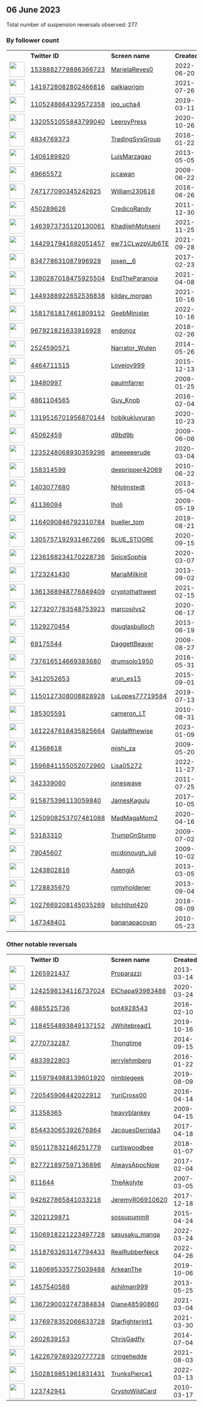 
## 06 June 2023
Total number of suspension reversals observed: 277.

### By follower count
<table><tr><th></th><th align="left">Twitter ID</th><th align="left">Screen name</th>
<th align="left">Created</th><th align="left">Status</th><th align="left">Suspended</th><th align="left">Followers</th>
<tr><td><a href="https://pbs.twimg.com/profile_images/1666482731902021634/tIdJUrat_normal.jpg"><img src="https://pbs.twimg.com/profile_images/1666482731902021634/tIdJUrat_normal.jpg" width="40px" height="40px" align="center"/></a></td><td><a href="https://twitter.com/intent/user?user_id=1538882779886366723">1538882779886366723</a></td><td><a href="https://twitter.com/MarielaReyes0">MarielaReyes0</a></td><td>2022-06-20</td><td align="center"></td><td>2022-12-24</td><td>31900</td></tr>
<tr><td><a href="https://pbs.twimg.com/profile_images/1580306035922927616/q5DBZLmt_normal.jpg"><img src="https://pbs.twimg.com/profile_images/1580306035922927616/q5DBZLmt_normal.jpg" width="40px" height="40px" align="center"/></a></td><td><a href="https://twitter.com/intent/user?user_id=1419728082802466816">1419728082802466816</a></td><td><a href="https://twitter.com/palkiaorigin">palkiaorigin</a></td><td>2021-07-26</td><td align="center"></td><td>2022-11-16</td><td>26321</td></tr>
<tr><td><a href="https://pbs.twimg.com/profile_images/1554314331881459712/XmCbEFbH_normal.jpg"><img src="https://pbs.twimg.com/profile_images/1554314331881459712/XmCbEFbH_normal.jpg" width="40px" height="40px" align="center"/></a></td><td><a href="https://twitter.com/intent/user?user_id=1105248664329572358">1105248664329572358</a></td><td><a href="https://twitter.com/joo_ucha4">joo_ucha4</a></td><td>2019-03-11</td><td align="center"></td><td>2022-08-19</td><td>16169</td></tr>
<tr><td><a href="https://pbs.twimg.com/profile_images/1439072841635401734/zyBsWdTr_normal.jpg"><img src="https://pbs.twimg.com/profile_images/1439072841635401734/zyBsWdTr_normal.jpg" width="40px" height="40px" align="center"/></a></td><td><a href="https://twitter.com/intent/user?user_id=1320551055843799040">1320551055843799040</a></td><td><a href="https://twitter.com/LeeroyPress">LeeroyPress</a></td><td>2020-10-26</td><td align="center"></td><td></td><td>13188</td></tr>
<tr><td><a href="https://pbs.twimg.com/profile_images/710792437166436352/v7pwoqqE_normal.jpg"><img src="https://pbs.twimg.com/profile_images/710792437166436352/v7pwoqqE_normal.jpg" width="40px" height="40px" align="center"/></a></td><td><a href="https://twitter.com/intent/user?user_id=4834769373">4834769373</a></td><td><a href="https://twitter.com/TradingSysGroup">TradingSysGroup</a></td><td>2016-01-22</td><td align="center"></td><td>2023-05-28</td><td>11425</td></tr>
<tr><td><a href="https://pbs.twimg.com/profile_images/1554509451780149251/SPoRgo2l_normal.jpg"><img src="https://pbs.twimg.com/profile_images/1554509451780149251/SPoRgo2l_normal.jpg" width="40px" height="40px" align="center"/></a></td><td><a href="https://twitter.com/intent/user?user_id=1406189820">1406189820</a></td><td><a href="https://twitter.com/LuisMarzagao">LuisMarzagao</a></td><td>2013-05-05</td><td align="center"></td><td>2022-08-22</td><td>11122</td></tr>
<tr><td><a href="https://pbs.twimg.com/profile_images/1348228861318856705/P-0KeMbX_normal.jpg"><img src="https://pbs.twimg.com/profile_images/1348228861318856705/P-0KeMbX_normal.jpg" width="40px" height="40px" align="center"/></a></td><td><a href="https://twitter.com/intent/user?user_id=49665572">49665572</a></td><td><a href="https://twitter.com/jccawan">jccawan</a></td><td>2009-06-22</td><td align="center"></td><td></td><td>8122</td></tr>
<tr><td><a href="https://pbs.twimg.com/profile_images/762091807031386112/CtDXKB7-_normal.jpg"><img src="https://pbs.twimg.com/profile_images/762091807031386112/CtDXKB7-_normal.jpg" width="40px" height="40px" align="center"/></a></td><td><a href="https://twitter.com/intent/user?user_id=747177090345242625">747177090345242625</a></td><td><a href="https://twitter.com/William230616">William230616</a></td><td>2016-06-26</td><td align="center"></td><td>2022-07-25</td><td>7948</td></tr>
<tr><td><a href="https://pbs.twimg.com/profile_images/1627178934856044549/PCAdisdT_normal.jpg"><img src="https://pbs.twimg.com/profile_images/1627178934856044549/PCAdisdT_normal.jpg" width="40px" height="40px" align="center"/></a></td><td><a href="https://twitter.com/intent/user?user_id=450289626">450289626</a></td><td><a href="https://twitter.com/CredicoRandy">CredicoRandy</a></td><td>2011-12-30</td><td align="center"></td><td>2023-05-28</td><td>7749</td></tr>
<tr><td><a href="https://pbs.twimg.com/profile_images/1659804920030142465/nkMp5Y-R_normal.jpg"><img src="https://pbs.twimg.com/profile_images/1659804920030142465/nkMp5Y-R_normal.jpg" width="40px" height="40px" align="center"/></a></td><td><a href="https://twitter.com/intent/user?user_id=1463973735120130061">1463973735120130061</a></td><td><a href="https://twitter.com/KhadijehMohseni">KhadijehMohseni</a></td><td>2021-11-25</td><td align="center"></td><td>2023-05-27</td><td>6776</td></tr>
<tr><td><a href="https://pbs.twimg.com/profile_images/1622305285200035845/q9_8ucIw_normal.jpg"><img src="https://pbs.twimg.com/profile_images/1622305285200035845/q9_8ucIw_normal.jpg" width="40px" height="40px" align="center"/></a></td><td><a href="https://twitter.com/intent/user?user_id=1442917941692051457">1442917941692051457</a></td><td><a href="https://twitter.com/ew71CLwzpVJb6TE">ew71CLwzpVJb6TE</a></td><td>2021-09-28</td><td align="center"></td><td>2023-05-25</td><td>5630</td></tr>
<tr><td><a href="https://pbs.twimg.com/profile_images/1641306693576318979/4A_R4kLL_normal.jpg"><img src="https://pbs.twimg.com/profile_images/1641306693576318979/4A_R4kLL_normal.jpg" width="40px" height="40px" align="center"/></a></td><td><a href="https://twitter.com/intent/user?user_id=834778631087996928">834778631087996928</a></td><td><a href="https://twitter.com/josep__6">josep__6</a></td><td>2017-02-23</td><td align="center"></td><td>2023-01-31</td><td>5510</td></tr>
<tr><td><a href="https://pbs.twimg.com/profile_images/1395469102341369862/cB4arCg6_normal.jpg"><img src="https://pbs.twimg.com/profile_images/1395469102341369862/cB4arCg6_normal.jpg" width="40px" height="40px" align="center"/></a></td><td><a href="https://twitter.com/intent/user?user_id=1380287018475925504">1380287018475925504</a></td><td><a href="https://twitter.com/EndTheParanoia">EndTheParanoia</a></td><td>2021-04-08</td><td align="center"></td><td>2023-05-26</td><td>5032</td></tr>
<tr><td><a href="https://pbs.twimg.com/profile_images/1655916625890103300/jmJRvpqW_normal.jpg"><img src="https://pbs.twimg.com/profile_images/1655916625890103300/jmJRvpqW_normal.jpg" width="40px" height="40px" align="center"/></a></td><td><a href="https://twitter.com/intent/user?user_id=1449388922652536838">1449388922652536838</a></td><td><a href="https://twitter.com/kilday_morgan">kilday_morgan</a></td><td>2021-10-16</td><td align="center"></td><td>2023-05-28</td><td>4904</td></tr>
<tr><td><a href="https://pbs.twimg.com/profile_images/1641538308734951424/CRcdRBaB_normal.jpg"><img src="https://pbs.twimg.com/profile_images/1641538308734951424/CRcdRBaB_normal.jpg" width="40px" height="40px" align="center"/></a></td><td><a href="https://twitter.com/intent/user?user_id=1581761817461809152">1581761817461809152</a></td><td><a href="https://twitter.com/GeebMinister">GeebMinister</a></td><td>2022-10-16</td><td align="center"></td><td>2023-05-28</td><td>4895</td></tr>
<tr><td><a href="https://pbs.twimg.com/profile_images/1314203039587168258/Ocu3prlo_normal.jpg"><img src="https://pbs.twimg.com/profile_images/1314203039587168258/Ocu3prlo_normal.jpg" width="40px" height="40px" align="center"/></a></td><td><a href="https://twitter.com/intent/user?user_id=967921821633916928">967921821633916928</a></td><td><a href="https://twitter.com/endonoz">endonoz</a></td><td>2018-02-26</td><td align="center"></td><td></td><td>4879</td></tr>
<tr><td><a href="https://pbs.twimg.com/profile_images/1469152331568660481/b8-BXw6l_normal.jpg"><img src="https://pbs.twimg.com/profile_images/1469152331568660481/b8-BXw6l_normal.jpg" width="40px" height="40px" align="center"/></a></td><td><a href="https://twitter.com/intent/user?user_id=2524590571">2524590571</a></td><td><a href="https://twitter.com/Narrator_Wuten">Narrator_Wuten</a></td><td>2014-05-26</td><td align="center"></td><td>2023-05-27</td><td>4133</td></tr>
<tr><td><a href="https://pbs.twimg.com/profile_images/1045921286860550144/xFllR6M0_normal.jpg"><img src="https://pbs.twimg.com/profile_images/1045921286860550144/xFllR6M0_normal.jpg" width="40px" height="40px" align="center"/></a></td><td><a href="https://twitter.com/intent/user?user_id=4464711515">4464711515</a></td><td><a href="https://twitter.com/Lovejoy999">Lovejoy999</a></td><td>2015-12-13</td><td align="center"></td><td></td><td>4095</td></tr>
<tr><td><a href="https://pbs.twimg.com/profile_images/1470772010691219461/bP6uuXO4_normal.jpg"><img src="https://pbs.twimg.com/profile_images/1470772010691219461/bP6uuXO4_normal.jpg" width="40px" height="40px" align="center"/></a></td><td><a href="https://twitter.com/intent/user?user_id=19480997">19480997</a></td><td><a href="https://twitter.com/paulmfarrer">paulmfarrer</a></td><td>2009-01-25</td><td align="center"></td><td>2023-05-27</td><td>3440</td></tr>
<tr><td><a href="https://pbs.twimg.com/profile_images/1164120705119784966/WepDkn11_normal.jpg"><img src="https://pbs.twimg.com/profile_images/1164120705119784966/WepDkn11_normal.jpg" width="40px" height="40px" align="center"/></a></td><td><a href="https://twitter.com/intent/user?user_id=4861104565">4861104565</a></td><td><a href="https://twitter.com/Guy_Knob">Guy_Knob</a></td><td>2016-02-04</td><td align="center"></td><td>2022-11-10</td><td>3368</td></tr>
<tr><td><a href="https://pbs.twimg.com/profile_images/1666103029756731396/Win49L76_normal.jpg"><img src="https://pbs.twimg.com/profile_images/1666103029756731396/Win49L76_normal.jpg" width="40px" height="40px" align="center"/></a></td><td><a href="https://twitter.com/intent/user?user_id=1319516701956870144">1319516701956870144</a></td><td><a href="https://twitter.com/hobikukluyuran">hobikukluyuran</a></td><td>2020-10-23</td><td align="center"></td><td>2023-05-27</td><td>3222</td></tr>
<tr><td><a href="https://pbs.twimg.com/profile_images/1663632112199827457/G_-XeDA6_normal.jpg"><img src="https://pbs.twimg.com/profile_images/1663632112199827457/G_-XeDA6_normal.jpg" width="40px" height="40px" align="center"/></a></td><td><a href="https://twitter.com/intent/user?user_id=45062459">45062459</a></td><td><a href="https://twitter.com/d9bd9b">d9bd9b</a></td><td>2009-06-06</td><td align="center"></td><td>2023-05-31</td><td>3167</td></tr>
<tr><td><a href="https://pbs.twimg.com/profile_images/1668251536223518720/y1cOzi4v_normal.jpg"><img src="https://pbs.twimg.com/profile_images/1668251536223518720/y1cOzi4v_normal.jpg" width="40px" height="40px" align="center"/></a></td><td><a href="https://twitter.com/intent/user?user_id=1235248068930359296">1235248068930359296</a></td><td><a href="https://twitter.com/ameeeeerude">ameeeeerude</a></td><td>2020-03-04</td><td align="center"></td><td>2023-05-27</td><td>3108</td></tr>
<tr><td><a href="https://pbs.twimg.com/profile_images/1650225241724014593/KXVlxdYh_normal.jpg"><img src="https://pbs.twimg.com/profile_images/1650225241724014593/KXVlxdYh_normal.jpg" width="40px" height="40px" align="center"/></a></td><td><a href="https://twitter.com/intent/user?user_id=158314599">158314599</a></td><td><a href="https://twitter.com/deepripper42069">deepripper42069</a></td><td>2010-06-22</td><td align="center"></td><td>2023-05-28</td><td>3044</td></tr>
<tr><td><a href="https://pbs.twimg.com/profile_images/1667529275459641346/IVNsq3Z6_normal.jpg"><img src="https://pbs.twimg.com/profile_images/1667529275459641346/IVNsq3Z6_normal.jpg" width="40px" height="40px" align="center"/></a></td><td><a href="https://twitter.com/intent/user?user_id=1403077680">1403077680</a></td><td><a href="https://twitter.com/NHolmstedt">NHolmstedt</a></td><td>2013-05-04</td><td align="center"></td><td></td><td>2730</td></tr>
<tr><td><a href="https://pbs.twimg.com/profile_images/1041126404786737153/e-1TuTIT_normal.jpg"><img src="https://pbs.twimg.com/profile_images/1041126404786737153/e-1TuTIT_normal.jpg" width="40px" height="40px" align="center"/></a></td><td><a href="https://twitter.com/intent/user?user_id=41136094">41136094</a></td><td><a href="https://twitter.com/lholi">lholi</a></td><td>2009-05-19</td><td align="center"></td><td>2022-08-04</td><td>2690</td></tr>
<tr><td><a href="https://pbs.twimg.com/profile_images/1326359329151221760/AhYxAN1e_normal.jpg"><img src="https://pbs.twimg.com/profile_images/1326359329151221760/AhYxAN1e_normal.jpg" width="40px" height="40px" align="center"/></a></td><td><a href="https://twitter.com/intent/user?user_id=1164090846792310784">1164090846792310784</a></td><td><a href="https://twitter.com/bueller_tom">bueller_tom</a></td><td>2019-08-21</td><td align="center"></td><td></td><td>2688</td></tr>
<tr><td><a href="https://pbs.twimg.com/profile_images/1629311747117989890/IeE_kkXU_normal.jpg"><img src="https://pbs.twimg.com/profile_images/1629311747117989890/IeE_kkXU_normal.jpg" width="40px" height="40px" align="center"/></a></td><td><a href="https://twitter.com/intent/user?user_id=1305757192931467266">1305757192931467266</a></td><td><a href="https://twitter.com/BLUE_STOORE">BLUE_STOORE</a></td><td>2020-09-15</td><td align="center"></td><td>2023-05-03</td><td>2635</td></tr>
<tr><td><a href="https://pbs.twimg.com/profile_images/1662162770484133915/ISD30Wn0_normal.jpg"><img src="https://pbs.twimg.com/profile_images/1662162770484133915/ISD30Wn0_normal.jpg" width="40px" height="40px" align="center"/></a></td><td><a href="https://twitter.com/intent/user?user_id=1236168234170228736">1236168234170228736</a></td><td><a href="https://twitter.com/SpiceSophia">SpiceSophia</a></td><td>2020-03-07</td><td align="center"></td><td>2023-05-27</td><td>2478</td></tr>
<tr><td><a href="https://pbs.twimg.com/profile_images/1205140710061686785/QpUcWdEG_normal.jpg"><img src="https://pbs.twimg.com/profile_images/1205140710061686785/QpUcWdEG_normal.jpg" width="40px" height="40px" align="center"/></a></td><td><a href="https://twitter.com/intent/user?user_id=1723241430">1723241430</a></td><td><a href="https://twitter.com/MariaMilkinit">MariaMilkinit</a></td><td>2013-09-02</td><td align="center"></td><td>2022-07-14</td><td>2303</td></tr>
<tr><td><a href="https://pbs.twimg.com/profile_images/1655690291456737280/cxRwdn7J_normal.jpg"><img src="https://pbs.twimg.com/profile_images/1655690291456737280/cxRwdn7J_normal.jpg" width="40px" height="40px" align="center"/></a></td><td><a href="https://twitter.com/intent/user?user_id=1361368948776849409">1361368948776849409</a></td><td><a href="https://twitter.com/cryptothattweet">cryptothattweet</a></td><td>2021-02-15</td><td align="center"></td><td>2023-06-01</td><td>2215</td></tr>
<tr><td><a href="https://pbs.twimg.com/profile_images/1276318800745463808/z3xkk85-_normal.jpg"><img src="https://pbs.twimg.com/profile_images/1276318800745463808/z3xkk85-_normal.jpg" width="40px" height="40px" align="center"/></a></td><td><a href="https://twitter.com/intent/user?user_id=1273207763548753923">1273207763548753923</a></td><td><a href="https://twitter.com/marcosilvs2">marcosilvs2</a></td><td>2020-06-17</td><td align="center"></td><td>2022-09-21</td><td>2198</td></tr>
<tr><td><a href="https://pbs.twimg.com/profile_images/1665915970324697088/ax-W4Sdq_normal.jpg"><img src="https://pbs.twimg.com/profile_images/1665915970324697088/ax-W4Sdq_normal.jpg" width="40px" height="40px" align="center"/></a></td><td><a href="https://twitter.com/intent/user?user_id=1529270454">1529270454</a></td><td><a href="https://twitter.com/douglasbulloch">douglasbulloch</a></td><td>2013-06-19</td><td align="center"></td><td>2022-07-28</td><td>2103</td></tr>
<tr><td><a href="https://pbs.twimg.com/profile_images/1239587072584933379/l85M-XKC_normal.jpg"><img src="https://pbs.twimg.com/profile_images/1239587072584933379/l85M-XKC_normal.jpg" width="40px" height="40px" align="center"/></a></td><td><a href="https://twitter.com/intent/user?user_id=69175544">69175544</a></td><td><a href="https://twitter.com/DaggettBeaver">DaggettBeaver</a></td><td>2009-08-27</td><td align="center"></td><td></td><td>2078</td></tr>
<tr><td><a href="https://pbs.twimg.com/profile_images/737653110026457089/-q5RwDQ0_normal.jpg"><img src="https://pbs.twimg.com/profile_images/737653110026457089/-q5RwDQ0_normal.jpg" width="40px" height="40px" align="center"/></a></td><td><a href="https://twitter.com/intent/user?user_id=737616514669383680">737616514669383680</a></td><td><a href="https://twitter.com/drumsolo1950">drumsolo1950</a></td><td>2016-05-31</td><td align="center"></td><td>2022-06-04</td><td>2059</td></tr>
<tr><td><a href="https://pbs.twimg.com/profile_images/1609580113351540739/Nb0dU8LC_normal.jpg"><img src="https://pbs.twimg.com/profile_images/1609580113351540739/Nb0dU8LC_normal.jpg" width="40px" height="40px" align="center"/></a></td><td><a href="https://twitter.com/intent/user?user_id=3412052653">3412052653</a></td><td><a href="https://twitter.com/arun_es15">arun_es15</a></td><td>2015-09-01</td><td align="center"></td><td>2023-05-28</td><td>1815</td></tr>
<tr><td><a href="https://pbs.twimg.com/profile_images/1580321691821129729/zL_Ks5Kw_normal.jpg"><img src="https://pbs.twimg.com/profile_images/1580321691821129729/zL_Ks5Kw_normal.jpg" width="40px" height="40px" align="center"/></a></td><td><a href="https://twitter.com/intent/user?user_id=1150127308008828928">1150127308008828928</a></td><td><a href="https://twitter.com/LuLopes77719584">LuLopes77719584</a></td><td>2019-07-13</td><td align="center"></td><td></td><td>1765</td></tr>
<tr><td><a href="https://pbs.twimg.com/profile_images/1592238154475446273/GghmyFxS_normal.jpg"><img src="https://pbs.twimg.com/profile_images/1592238154475446273/GghmyFxS_normal.jpg" width="40px" height="40px" align="center"/></a></td><td><a href="https://twitter.com/intent/user?user_id=185305591">185305591</a></td><td><a href="https://twitter.com/cameron_LT">cameron_LT</a></td><td>2010-08-31</td><td align="center"></td><td>2023-05-27</td><td>1760</td></tr>
<tr><td><a href="https://pbs.twimg.com/profile_images/1612247807334694912/4He_4E0k_normal.jpg"><img src="https://pbs.twimg.com/profile_images/1612247807334694912/4He_4E0k_normal.jpg" width="40px" height="40px" align="center"/></a></td><td><a href="https://twitter.com/intent/user?user_id=1612247618435825664">1612247618435825664</a></td><td><a href="https://twitter.com/Galdalfthewise">Galdalfthewise</a></td><td>2023-01-09</td><td align="center"></td><td>2023-05-25</td><td>1747</td></tr>
<tr><td><a href="https://pbs.twimg.com/profile_images/1391492654396022787/gyUY-_w2_normal.jpg"><img src="https://pbs.twimg.com/profile_images/1391492654396022787/gyUY-_w2_normal.jpg" width="40px" height="40px" align="center"/></a></td><td><a href="https://twitter.com/intent/user?user_id=41368618">41368618</a></td><td><a href="https://twitter.com/mishi_za">mishi_za</a></td><td>2009-05-20</td><td align="center"></td><td>2023-05-28</td><td>1707</td></tr>
<tr><td><a href="https://pbs.twimg.com/profile_images/1629839542948884481/IAex-JVp_normal.jpg"><img src="https://pbs.twimg.com/profile_images/1629839542948884481/IAex-JVp_normal.jpg" width="40px" height="40px" align="center"/></a></td><td><a href="https://twitter.com/intent/user?user_id=1596841155052072960">1596841155052072960</a></td><td><a href="https://twitter.com/Lisa05272">Lisa05272</a></td><td>2022-11-27</td><td align="center"></td><td>2023-05-27</td><td>1652</td></tr>
<tr><td><a href="https://pbs.twimg.com/profile_images/1459586034094813184/0uYNcpnE_normal.jpg"><img src="https://pbs.twimg.com/profile_images/1459586034094813184/0uYNcpnE_normal.jpg" width="40px" height="40px" align="center"/></a></td><td><a href="https://twitter.com/intent/user?user_id=342339060">342339060</a></td><td><a href="https://twitter.com/joneswave">joneswave</a></td><td>2011-07-25</td><td align="center"></td><td>2022-07-17</td><td>1614</td></tr>
<tr><td><a href="https://pbs.twimg.com/profile_images/1416805061439729669/imhyDZP8_normal.jpg"><img src="https://pbs.twimg.com/profile_images/1416805061439729669/imhyDZP8_normal.jpg" width="40px" height="40px" align="center"/></a></td><td><a href="https://twitter.com/intent/user?user_id=915875396113059840">915875396113059840</a></td><td><a href="https://twitter.com/JamesKagulu">JamesKagulu</a></td><td>2017-10-05</td><td align="center"></td><td>2023-05-21</td><td>1612</td></tr>
<tr><td><a href="https://pbs.twimg.com/profile_images/1250908814460751874/h827H3_4_normal.jpg"><img src="https://pbs.twimg.com/profile_images/1250908814460751874/h827H3_4_normal.jpg" width="40px" height="40px" align="center"/></a></td><td><a href="https://twitter.com/intent/user?user_id=1250908253707481088">1250908253707481088</a></td><td><a href="https://twitter.com/MadMagaMom2">MadMagaMom2</a></td><td>2020-04-16</td><td align="center"></td><td></td><td>1575</td></tr>
<tr><td><a href="https://pbs.twimg.com/profile_images/953993472352059392/3mVCqMNn_normal.jpg"><img src="https://pbs.twimg.com/profile_images/953993472352059392/3mVCqMNn_normal.jpg" width="40px" height="40px" align="center"/></a></td><td><a href="https://twitter.com/intent/user?user_id=53183310">53183310</a></td><td><a href="https://twitter.com/TrumpOnStump">TrumpOnStump</a></td><td>2009-07-02</td><td align="center"></td><td>2022-10-29</td><td>1532</td></tr>
<tr><td><a href="https://pbs.twimg.com/profile_images/977690191304458241/0TvqIjGj_normal.jpg"><img src="https://pbs.twimg.com/profile_images/977690191304458241/0TvqIjGj_normal.jpg" width="40px" height="40px" align="center"/></a></td><td><a href="https://twitter.com/intent/user?user_id=79045607">79045607</a></td><td><a href="https://twitter.com/mcdonough_juli">mcdonough_juli</a></td><td>2009-10-02</td><td align="center"></td><td>2023-03-25</td><td>1523</td></tr>
<tr><td><a href="https://pbs.twimg.com/profile_images/811108859561512960/Dx5-fnIe_normal.jpg"><img src="https://pbs.twimg.com/profile_images/811108859561512960/Dx5-fnIe_normal.jpg" width="40px" height="40px" align="center"/></a></td><td><a href="https://twitter.com/intent/user?user_id=1243802816">1243802816</a></td><td><a href="https://twitter.com/AsengiA">AsengiA</a></td><td>2013-03-05</td><td align="center"></td><td>2023-05-25</td><td>1483</td></tr>
<tr><td><a href="https://pbs.twimg.com/profile_images/1289322269358129154/umu1zi_a_normal.jpg"><img src="https://pbs.twimg.com/profile_images/1289322269358129154/umu1zi_a_normal.jpg" width="40px" height="40px" align="center"/></a></td><td><a href="https://twitter.com/intent/user?user_id=1728835670">1728835670</a></td><td><a href="https://twitter.com/romyholdener">romyholdener</a></td><td>2013-09-04</td><td align="center"></td><td>2022-04-13</td><td>1466</td></tr>
<tr><td><a href="https://pbs.twimg.com/profile_images/1510424428513009666/DMCuneHm_normal.jpg"><img src="https://pbs.twimg.com/profile_images/1510424428513009666/DMCuneHm_normal.jpg" width="40px" height="40px" align="center"/></a></td><td><a href="https://twitter.com/intent/user?user_id=1027669208145035269">1027669208145035269</a></td><td><a href="https://twitter.com/bitchthot420">bitchthot420</a></td><td>2018-08-09</td><td align="center"></td><td>2023-05-28</td><td>1447</td></tr>
<tr><td><a href="https://pbs.twimg.com/profile_images/1661514503467433985/g6U7ODb5_normal.jpg"><img src="https://pbs.twimg.com/profile_images/1661514503467433985/g6U7ODb5_normal.jpg" width="40px" height="40px" align="center"/></a></td><td><a href="https://twitter.com/intent/user?user_id=147348401">147348401</a></td><td><a href="https://twitter.com/bananapacovan">bananapacovan</a></td><td>2010-05-23</td><td align="center"></td><td></td><td>1389</td></tr>
</table>

### Other notable reversals
<table><tr><th></th><th align="left">Twitter ID</th><th align="left">Screen name</th>
<th align="left">Created</th><th align="left">Status</th><th align="left">Suspended</th><th align="left">Followers</th>
<tr><td><a href="https://pbs.twimg.com/profile_images/1281354956721790979/qK6TYmmH_normal.jpg"><img src="https://pbs.twimg.com/profile_images/1281354956721790979/qK6TYmmH_normal.jpg" width="40px" height="40px" align="center"/></a></td><td><a href="https://twitter.com/intent/user?user_id=1265921437">1265921437</a></td><td><a href="https://twitter.com/Proparazzi">Proparazzi</a></td><td>2013-03-14</td><td align="center"></td><td>2023-02-07</td><td>504</td></tr>
<tr><td><a href="https://pbs.twimg.com/profile_images/1276983896912134144/fptV7VoT_normal.jpg"><img src="https://pbs.twimg.com/profile_images/1276983896912134144/fptV7VoT_normal.jpg" width="40px" height="40px" align="center"/></a></td><td><a href="https://twitter.com/intent/user?user_id=1242598134116737024">1242598134116737024</a></td><td><a href="https://twitter.com/ElChapa93983488">ElChapa93983488</a></td><td>2020-03-24</td><td align="center"></td><td>2023-05-28</td><td>304</td></tr>
<tr><td><a href="https://pbs.twimg.com/profile_images/1507120026943373328/WBLNs47P_normal.jpg"><img src="https://pbs.twimg.com/profile_images/1507120026943373328/WBLNs47P_normal.jpg" width="40px" height="40px" align="center"/></a></td><td><a href="https://twitter.com/intent/user?user_id=4885525736">4885525736</a></td><td><a href="https://twitter.com/bot4928543">bot4928543</a></td><td>2016-02-10</td><td align="center"></td><td>2022-11-07</td><td>156</td></tr>
<tr><td><a href="https://pbs.twimg.com/profile_images/1184558386353848320/-louT37r_normal.jpg"><img src="https://pbs.twimg.com/profile_images/1184558386353848320/-louT37r_normal.jpg" width="40px" height="40px" align="center"/></a></td><td><a href="https://twitter.com/intent/user?user_id=1184554893849137152">1184554893849137152</a></td><td><a href="https://twitter.com/JWhitebread1">JWhitebread1</a></td><td>2019-10-16</td><td align="center"></td><td>2023-05-28</td><td>663</td></tr>
<tr><td><a href="https://pbs.twimg.com/profile_images/1458250627549630465/-FeJ_P7z_normal.jpg"><img src="https://pbs.twimg.com/profile_images/1458250627549630465/-FeJ_P7z_normal.jpg" width="40px" height="40px" align="center"/></a></td><td><a href="https://twitter.com/intent/user?user_id=2770732287">2770732287</a></td><td><a href="https://twitter.com/Thongtime">Thongtime</a></td><td>2014-09-15</td><td align="center"></td><td>2023-05-28</td><td>182</td></tr>
<tr><td><a href="https://pbs.twimg.com/profile_images/1665673054855512064/9TPIcXGp_normal.jpg"><img src="https://pbs.twimg.com/profile_images/1665673054855512064/9TPIcXGp_normal.jpg" width="40px" height="40px" align="center"/></a></td><td><a href="https://twitter.com/intent/user?user_id=4833922803">4833922803</a></td><td><a href="https://twitter.com/jerrylehmberg">jerrylehmberg</a></td><td>2016-01-22</td><td align="center"></td><td>2023-05-31</td><td>144</td></tr>
<tr><td><a href="https://pbs.twimg.com/profile_images/1647000872470167553/Q3Rbhu3E_normal.jpg"><img src="https://pbs.twimg.com/profile_images/1647000872470167553/Q3Rbhu3E_normal.jpg" width="40px" height="40px" align="center"/></a></td><td><a href="https://twitter.com/intent/user?user_id=1159794988139601920">1159794988139601920</a></td><td><a href="https://twitter.com/nimblegeek">nimblegeek</a></td><td>2019-08-09</td><td align="center"></td><td>2023-05-27</td><td>319</td></tr>
<tr><td><a href="https://pbs.twimg.com/profile_images/1636569324348489728/T3fjaxrG_normal.jpg"><img src="https://pbs.twimg.com/profile_images/1636569324348489728/T3fjaxrG_normal.jpg" width="40px" height="40px" align="center"/></a></td><td><a href="https://twitter.com/intent/user?user_id=720545906442022912">720545906442022912</a></td><td><a href="https://twitter.com/YuriCross00">YuriCross00</a></td><td>2016-04-14</td><td align="center"></td><td>2023-05-28</td><td>98</td></tr>
<tr><td><a href="https://pbs.twimg.com/profile_images/1481630426653347842/s09qc2Xx_normal.jpg"><img src="https://pbs.twimg.com/profile_images/1481630426653347842/s09qc2Xx_normal.jpg" width="40px" height="40px" align="center"/></a></td><td><a href="https://twitter.com/intent/user?user_id=31358365">31358365</a></td><td><a href="https://twitter.com/heavyblankey">heavyblankey</a></td><td>2009-04-15</td><td align="center"></td><td>2022-11-06</td><td>233</td></tr>
<tr><td><a href="https://pbs.twimg.com/profile_images/1661002383206281216/viBwFm2K_normal.png"><img src="https://pbs.twimg.com/profile_images/1661002383206281216/viBwFm2K_normal.png" width="40px" height="40px" align="center"/></a></td><td><a href="https://twitter.com/intent/user?user_id=854433065392676864">854433065392676864</a></td><td><a href="https://twitter.com/JacquesDerrida3">JacquesDerrida3</a></td><td>2017-04-18</td><td align="center"></td><td>2023-05-28</td><td>39</td></tr>
<tr><td><a href="https://pbs.twimg.com/profile_images/1457691616660148227/myGTTMXg_normal.jpg"><img src="https://pbs.twimg.com/profile_images/1457691616660148227/myGTTMXg_normal.jpg" width="40px" height="40px" align="center"/></a></td><td><a href="https://twitter.com/intent/user?user_id=950117832146251779">950117832146251779</a></td><td><a href="https://twitter.com/curtiswoodbee">curtiswoodbee</a></td><td>2018-01-07</td><td align="center"></td><td>2023-05-27</td><td>1036</td></tr>
<tr><td><a href="https://pbs.twimg.com/profile_images/827725960669716480/u_D9VaiJ_normal.jpg"><img src="https://pbs.twimg.com/profile_images/827725960669716480/u_D9VaiJ_normal.jpg" width="40px" height="40px" align="center"/></a></td><td><a href="https://twitter.com/intent/user?user_id=827721897597136896">827721897597136896</a></td><td><a href="https://twitter.com/AlwaysApocNow">AlwaysApocNow</a></td><td>2017-02-04</td><td align="center"></td><td>2022-10-30</td><td>13</td></tr>
<tr><td><a href="https://pbs.twimg.com/profile_images/1611109642532442113/_g2lNs6Y_normal.jpg"><img src="https://pbs.twimg.com/profile_images/1611109642532442113/_g2lNs6Y_normal.jpg" width="40px" height="40px" align="center"/></a></td><td><a href="https://twitter.com/intent/user?user_id=811644">811644</a></td><td><a href="https://twitter.com/TheAkolyte">TheAkolyte</a></td><td>2007-03-05</td><td align="center"></td><td>2023-05-27</td><td>119</td></tr>
<tr><td><a href="https://pbs.twimg.com/profile_images/968277239489024007/4YYvbQm1_normal.jpg"><img src="https://pbs.twimg.com/profile_images/968277239489024007/4YYvbQm1_normal.jpg" width="40px" height="40px" align="center"/></a></td><td><a href="https://twitter.com/intent/user?user_id=942627865841033216">942627865841033216</a></td><td><a href="https://twitter.com/JeremyR06910620">JeremyR06910620</a></td><td>2017-12-18</td><td align="center"></td><td>2023-04-04</td><td>267</td></tr>
<tr><td><a href="https://pbs.twimg.com/profile_images/1328332444290969607/ScmKkIBj_normal.jpg"><img src="https://pbs.twimg.com/profile_images/1328332444290969607/ScmKkIBj_normal.jpg" width="40px" height="40px" align="center"/></a></td><td><a href="https://twitter.com/intent/user?user_id=3202129871">3202129871</a></td><td><a href="https://twitter.com/sossupummit">sossupummit</a></td><td>2015-04-24</td><td align="center"></td><td>2023-05-28</td><td>310</td></tr>
<tr><td><a href="https://pbs.twimg.com/profile_images/1614408072482492416/ARCYQUys_normal.jpg"><img src="https://pbs.twimg.com/profile_images/1614408072482492416/ARCYQUys_normal.jpg" width="40px" height="40px" align="center"/></a></td><td><a href="https://twitter.com/intent/user?user_id=1506918221223497728">1506918221223497728</a></td><td><a href="https://twitter.com/sasusaku_manga">sasusaku_manga</a></td><td>2022-03-24</td><td align="center"></td><td>2023-02-03</td><td>223</td></tr>
<tr><td><a href="https://pbs.twimg.com/profile_images/1519029530341560327/elWxEWNk_normal.jpg"><img src="https://pbs.twimg.com/profile_images/1519029530341560327/elWxEWNk_normal.jpg" width="40px" height="40px" align="center"/></a></td><td><a href="https://twitter.com/intent/user?user_id=1518763263147794433">1518763263147794433</a></td><td><a href="https://twitter.com/RealRubberNeck">RealRubberNeck</a></td><td>2022-04-26</td><td align="center"></td><td>2022-12-02</td><td>156</td></tr>
<tr><td><a href="https://pbs.twimg.com/profile_images/1666031229328822273/X_gpSY3y_normal.jpg"><img src="https://pbs.twimg.com/profile_images/1666031229328822273/X_gpSY3y_normal.jpg" width="40px" height="40px" align="center"/></a></td><td><a href="https://twitter.com/intent/user?user_id=1180695335775039488">1180695335775039488</a></td><td><a href="https://twitter.com/ArkeanThe">ArkeanThe</a></td><td>2019-10-06</td><td align="center"></td><td>2023-05-27</td><td>453</td></tr>
<tr><td><a href="https://pbs.twimg.com/profile_images/1668202010280181760/gXjaTYPU_normal.jpg"><img src="https://pbs.twimg.com/profile_images/1668202010280181760/gXjaTYPU_normal.jpg" width="40px" height="40px" align="center"/></a></td><td><a href="https://twitter.com/intent/user?user_id=1457540588">1457540588</a></td><td><a href="https://twitter.com/ashilman999">ashilman999</a></td><td>2013-05-25</td><td align="center"></td><td>2023-05-28</td><td>36</td></tr>
<tr><td><a href="https://abs.twimg.com/sticky/default_profile_images/default_profile_normal.png"><img src="https://abs.twimg.com/sticky/default_profile_images/default_profile_normal.png" width="40px" height="40px" align="center"/></a></td><td><a href="https://twitter.com/intent/user?user_id=1367290032747384834">1367290032747384834</a></td><td><a href="https://twitter.com/Diane48590860">Diane48590860</a></td><td>2021-03-04</td><td align="center"></td><td>2022-12-14</td><td>15</td></tr>
<tr><td><a href="https://pbs.twimg.com/profile_images/1377013216543264774/XqZjui9y_normal.jpg"><img src="https://pbs.twimg.com/profile_images/1377013216543264774/XqZjui9y_normal.jpg" width="40px" height="40px" align="center"/></a></td><td><a href="https://twitter.com/intent/user?user_id=1376978352066633728">1376978352066633728</a></td><td><a href="https://twitter.com/StarfighterInt1">StarfighterInt1</a></td><td>2021-03-30</td><td align="center"></td><td>2023-05-28</td><td>219</td></tr>
<tr><td><a href="https://pbs.twimg.com/profile_images/659879433415876612/DpU16kpd_normal.jpg"><img src="https://pbs.twimg.com/profile_images/659879433415876612/DpU16kpd_normal.jpg" width="40px" height="40px" align="center"/></a></td><td><a href="https://twitter.com/intent/user?user_id=2602639153">2602639153</a></td><td><a href="https://twitter.com/ChrisGadfly">ChrisGadfly</a></td><td>2014-07-04</td><td align="center"></td><td>2023-05-14</td><td>111</td></tr>
<tr><td><a href="https://pbs.twimg.com/profile_images/1646875136857972740/ZCRt1Xh-_normal.jpg"><img src="https://pbs.twimg.com/profile_images/1646875136857972740/ZCRt1Xh-_normal.jpg" width="40px" height="40px" align="center"/></a></td><td><a href="https://twitter.com/intent/user?user_id=1422679789320777728">1422679789320777728</a></td><td><a href="https://twitter.com/cringehedde">cringehedde</a></td><td>2021-08-03</td><td align="center">🔒</td><td>2023-05-28</td><td>52</td></tr>
<tr><td><a href="https://pbs.twimg.com/profile_images/1623134554415419393/YHhlTJpd_normal.jpg"><img src="https://pbs.twimg.com/profile_images/1623134554415419393/YHhlTJpd_normal.jpg" width="40px" height="40px" align="center"/></a></td><td><a href="https://twitter.com/intent/user?user_id=1502819851961831431">1502819851961831431</a></td><td><a href="https://twitter.com/TrunksPierce1">TrunksPierce1</a></td><td>2022-03-13</td><td align="center"></td><td>2023-05-24</td><td>31</td></tr>
<tr><td><a href="https://pbs.twimg.com/profile_images/1646645744525365248/7oB4VUaj_normal.jpg"><img src="https://pbs.twimg.com/profile_images/1646645744525365248/7oB4VUaj_normal.jpg" width="40px" height="40px" align="center"/></a></td><td><a href="https://twitter.com/intent/user?user_id=123742941">123742941</a></td><td><a href="https://twitter.com/CryptoWildCard">CryptoWildCard</a></td><td>2010-03-17</td><td align="center">👋</td><td>2023-05-28</td><td>223</td></tr>
</table>
